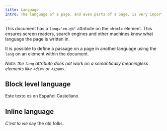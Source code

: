 ```yaml
---
title: Language
intro: The language of a page, and even parts of a page, is very important to users of assistive technology like screen readers.
---
```


This document has a `lang="en-gb"` attribute on the `<html>` element. This ensures screen readers, search engines and other machines know what language the page is written in.

It is possible to define a passage on a page in another language using the `lang` on an element within the document.

<i>Note: the `lang` attribute does not work on a semantically meaningless elements like `<div>` or `<span>`.</i>


## Block level language

<p lang="es-es">Este texto es en Español Castellano.</p>


## Inline language

<p><em lang="fr">C’est la vie</em> say the old folks.</p>

</div>
